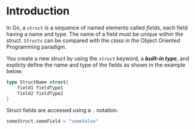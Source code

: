 # Introduction

In Go, a `struct` is a sequence of named elements called _fields_, each field having a name and type. The name of a field must be unique within the struct. `Structs` can be compared with the _class_ in the Object Oriented Programming paradigm.

You create a new struct by using the `struct` keyword, a **_built-in type_**, and explicty define the name and type of the fields as shown in the example below.

```go
type StructName struct{
    field1 fieldType1
    field2 fieldType2
}
```

Struct fields are accessed using a `.` notation.

```go
someStruct.someField = "someValue"
```
